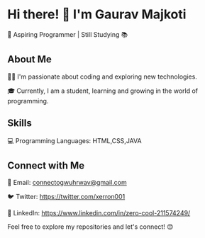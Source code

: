 # Hi there! 👋 I'm Gaurav Majkoti

🚀 Aspiring Programmer | Still Studying 📚

## About Me

👨‍💻 I'm passionate about coding and exploring new technologies.

🎓 Currently, I am a student, learning and growing in the world of programming.

## Skills

💻 Programming Languages: HTML,CSS,JAVA

## Connect with Me

📧 Email: connectogwuhrwav@gmail.com

🐦 Twitter: https://twitter.com/xerron001

🔗 LinkedIn: https://www.linkedin.com/in/zero-cool-211574249/

Feel free to explore my repositories and let's connect! 😊

